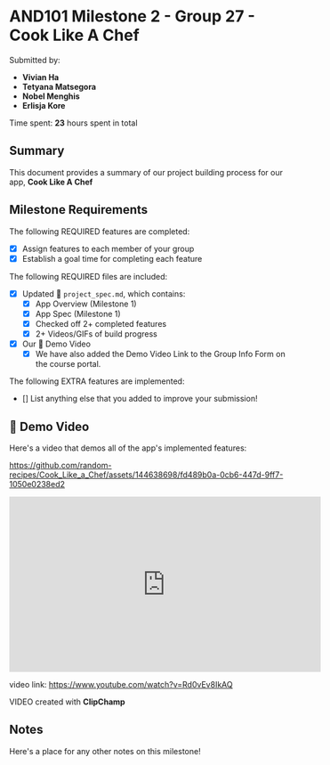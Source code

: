 <!-- (This is a comment) INSTRUCTIONS: Go through this page and fill out any **bolded** entries with their correct values.-->

# AND101 Milestone 2 - **Group 27 - Cook Like A Chef**

Submitted by:
- **Vivian Ha**
- **Tetyana Matsegora**
- **Nobel Menghis**
- **Erlisja Kore**

Time spent: **23** hours spent in total

## Summary

This document provides a summary of our project building process for our app, **Cook Like A Chef**

## Milestone Requirements

<!-- Please be sure to change the [ ] to [x] for any features you completed.  If a feature is not checked [x], you might miss the points for that item! -->

The following REQUIRED features are completed:

- [x] Assign features to each member of your group
- [x] Establish a goal time for completing each feature

The following REQUIRED files are included:

- [X] Updated 📄 `project_spec.md`, which contains:
  - [X] App Overview (Milestone 1)
  - [X] App Spec (Milestone 1)
  - [X] Checked off 2+ completed features
  - [X] 2+ Videos/GIFs of build progress

- [x] Our 🎥 Demo Video
  - [x] We have also added the Demo Video Link to the Group Info Form on the course portal.

The following EXTRA features are implemented:

- [] List anything else that you added to improve your submission!

## 🎥 Demo Video

Here's a video that demos all of the app's implemented features:

https://github.com/random-recipes/Cook_Like_a_Chef/assets/144638698/fd489b0a-0cb6-447d-9ff7-1050e0238ed2

<iframe width="560" height="315" src="https://www.youtube.com/embed/Rd0vEv8IkAQ?si=WEM-l1muDQT4EY5w" title="YouTube video player" frameborder="0" allow="accelerometer; autoplay; clipboard-write; encrypted-media; gyroscope; picture-in-picture; web-share" referrerpolicy="strict-origin-when-cross-origin" allowfullscreen></iframe>

video link: https://www.youtube.com/watch?v=Rd0vEv8IkAQ

VIDEO created with **ClipChamp**

## Notes

Here's a place for any other notes on this milestone!
